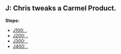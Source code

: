## J: Chris tweaks a Carmel Product.

**Steps:**

- [J100: .](100)
- [J200: .](200)
- [J300: .](300)
- [J400: .](400)

